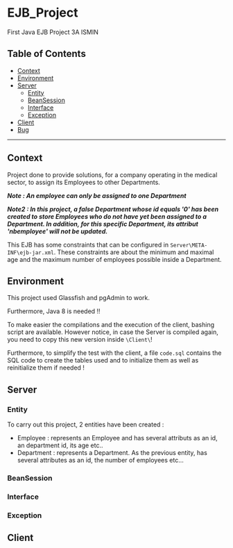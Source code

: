 # EJB_Project
First Java EJB Project 3A ISMIN

## Table of Contents

- [Context](#context)
- [Environment](#context)
- [Server](#server)
  - [Entity](#entity)
  - [BeanSession](#beansession)
  - [Interface](#interface)
  - [Exception](#exception)
- [Client](#client)
- [Bug](#bug)





-------

## Context

Project done to provide solutions, for a company operating in the medical sector, to assign its Employees to other Departments.

***Note : An employee can only be assigned to one Department***

***Note2 : In this project, a false Department whose id equals '0' has been created to store Employees who do not have yet been assigned to a Department. In addition, for this specific Department, its attribut 'nbemployee' will not be updated.***

This EJB has some constraints that can be configured in `Server\META-INF\ejb-jar.xml`. These constraints are about the minimum and maximal age and the maximum number of employees possible inside a Department.

## Environment

This project used Glassfish and pgAdmin to work.

Furthermore, Java 8 is needed !!

To make easier the compilations and the execution of the client, bashing script are available. However notice, in case the Server is compiled again, you need to copy this new version inside `\Client\`!

Furthermore, to simplify the test with the client, a file `code.sql` contains the SQL code to create the tables used and to initialize them as well as reinitialize them if needed !



## Server

### Entity

To carry out this project, 2 entities have been created :

- Employee : represents an Employee and has several attributs as an id, an department id, its age etc..
- Department : represents a Department. As the previous entity, has several attributes as an id, the number of employees etc...

### BeanSession

### Interface

### Exception


## Client


